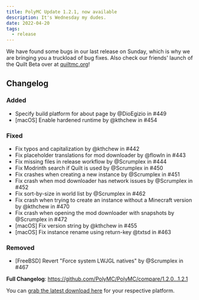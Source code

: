 ```yaml
---
title: PolyMC Update 1.2.1, now available
description: It's Wednesday my dudes.
date: 2022-04-20
tags:
  - release
---
```

We have found some bugs in our last release on Sunday, which is why we are bringing you a truckload of bug fixes.
Also check our friends' launch of the Quilt Beta over at [quiltmc.org](https://quiltmc.org)!

## Changelog

### Added
- Specify build platform for about page by @DioEgizio in #449
- [macOS] Enable hardened runtime by @kthchew in #454

### Fixed
- Fix typos and capitalization by @kthchew in #442
- Fix placeholder translations for mod downloader by @flowln in #443
- Fix missing files in release workflow by @Scrumplex in #444
- Fix Modrinth search if Quilt is used by @Scrumplex in #450
- Fix crashes when creating a new instance by @Scrumplex in #451
- Fix crash when mod downloader has network issues by @Scrumplex in #452
- Fix sort-by-size in world list by @Scrumplex in #462
- Fix crash when trying to create an instance without a Minecraft version by @kthchew in #470
- Fix crash when opening the mod downloader with snapshots by @Scrumplex in #472
- [macOS] Fix version string by @kthchew in #455
- [macOS] Fix instance rename using return-key @txtsd in #463

### Removed
- [FreeBSD] Revert "Force system LWJGL natives" by @Scrumplex in #467

**Full Changelog**: <https://github.com/PolyMC/PolyMC/compare/1.2.0...1.2.1>

You can [grab the latest download here](/download) for your respective platform.
